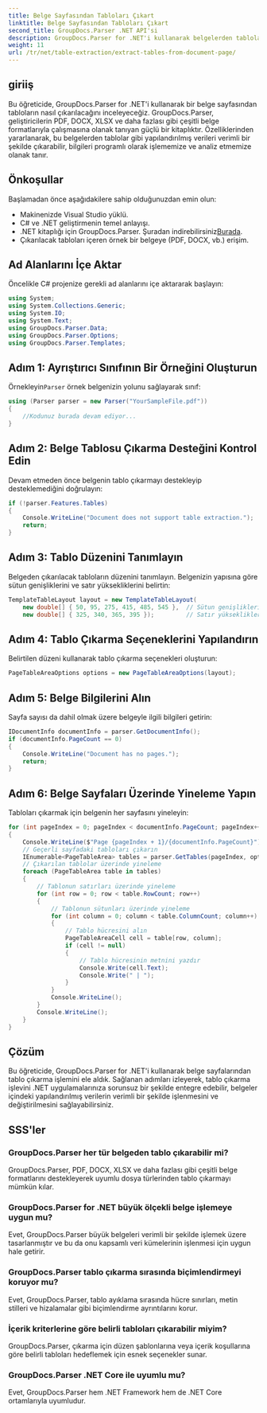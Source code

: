 ```yaml
---
title: Belge Sayfasından Tabloları Çıkart
linktitle: Belge Sayfasından Tabloları Çıkart
second_title: GroupDocs.Parser .NET API'si
description: GroupDocs.Parser for .NET'i kullanarak belgelerden tabloları program aracılığıyla nasıl ayıklayacağınızı öğrenin. Bu kapsamlı eğitim, adım adım rehberlik sağlar.
weight: 11
url: /tr/net/table-extraction/extract-tables-from-document-page/
---
```

## giriiş
Bu öğreticide, GroupDocs.Parser for .NET'i kullanarak bir belge sayfasından tabloların nasıl çıkarılacağını inceleyeceğiz. GroupDocs.Parser, geliştiricilerin PDF, DOCX, XLSX ve daha fazlası gibi çeşitli belge formatlarıyla çalışmasına olanak tanıyan güçlü bir kitaplıktır. Özelliklerinden yararlanarak, bu belgelerden tablolar gibi yapılandırılmış verileri verimli bir şekilde çıkarabilir, bilgileri programlı olarak işlememize ve analiz etmemize olanak tanır.
## Önkoşullar
Başlamadan önce aşağıdakilere sahip olduğunuzdan emin olun:
- Makinenizde Visual Studio yüklü.
- C# ve .NET geliştirmenin temel anlayışı.
-  .NET kitaplığı için GroupDocs.Parser. Şuradan indirebilirsiniz[Burada](https://releases.groupdocs.com/parser/net/).
- Çıkarılacak tabloları içeren örnek bir belgeye (PDF, DOCX, vb.) erişim.

## Ad Alanlarını İçe Aktar
Öncelikle C# projenize gerekli ad alanlarını içe aktararak başlayın:
```csharp
using System;
using System.Collections.Generic;
using System.IO;
using System.Text;
using GroupDocs.Parser.Data;
using GroupDocs.Parser.Options;
using GroupDocs.Parser.Templates;
```
## Adım 1: Ayrıştırıcı Sınıfının Bir Örneğini Oluşturun
 Örnekleyin`Parser` örnek belgenizin yolunu sağlayarak sınıf:
```csharp
using (Parser parser = new Parser("YourSampleFile.pdf"))
{
    //Kodunuz burada devam ediyor...
}
```
## Adım 2: Belge Tablosu Çıkarma Desteğini Kontrol Edin
Devam etmeden önce belgenin tablo çıkarmayı destekleyip desteklemediğini doğrulayın:
```csharp
if (!parser.Features.Tables)
{
    Console.WriteLine("Document does not support table extraction.");
    return;
}
```
## Adım 3: Tablo Düzenini Tanımlayın
Belgeden çıkarılacak tabloların düzenini tanımlayın. Belgenizin yapısına göre sütun genişliklerini ve satır yüksekliklerini belirtin:
```csharp
TemplateTableLayout layout = new TemplateTableLayout(
    new double[] { 50, 95, 275, 415, 485, 545 },  // Sütun genişlikleri
    new double[] { 325, 340, 365, 395 });         // Satır yükseklikleri
```
## Adım 4: Tablo Çıkarma Seçeneklerini Yapılandırın
Belirtilen düzeni kullanarak tablo çıkarma seçenekleri oluşturun:
```csharp
PageTableAreaOptions options = new PageTableAreaOptions(layout);
```
## Adım 5: Belge Bilgilerini Alın
Sayfa sayısı da dahil olmak üzere belgeyle ilgili bilgileri getirin:
```csharp
IDocumentInfo documentInfo = parser.GetDocumentInfo();
if (documentInfo.PageCount == 0)
{
    Console.WriteLine("Document has no pages.");
    return;
}
```
## Adım 6: Belge Sayfaları Üzerinde Yineleme Yapın
Tabloları çıkarmak için belgenin her sayfasını yineleyin:
```csharp
for (int pageIndex = 0; pageIndex < documentInfo.PageCount; pageIndex++)
{
    Console.WriteLine($"Page {pageIndex + 1}/{documentInfo.PageCount}");
    // Geçerli sayfadaki tabloları çıkarın
    IEnumerable<PageTableArea> tables = parser.GetTables(pageIndex, options);
    // Çıkarılan tablolar üzerinde yineleme
    foreach (PageTableArea table in tables)
    {
        // Tablonun satırları üzerinde yineleme
        for (int row = 0; row < table.RowCount; row++)
        {
            // Tablonun sütunları üzerinde yineleme
            for (int column = 0; column < table.ColumnCount; column++)
            {
                // Tablo hücresini alın
                PageTableAreaCell cell = table[row, column];
                if (cell != null)
                {
                    // Tablo hücresinin metnini yazdır
                    Console.Write(cell.Text);
                    Console.Write(" | ");
                }
            }
            Console.WriteLine();
        }
        Console.WriteLine();
    }
}
```

## Çözüm
Bu öğreticide, GroupDocs.Parser for .NET'i kullanarak belge sayfalarından tablo çıkarma işlemini ele aldık. Sağlanan adımları izleyerek, tablo çıkarma işlevini .NET uygulamalarınıza sorunsuz bir şekilde entegre edebilir, belgeler içindeki yapılandırılmış verilerin verimli bir şekilde işlenmesini ve değiştirilmesini sağlayabilirsiniz.

## SSS'ler
### GroupDocs.Parser her tür belgeden tablo çıkarabilir mi?
GroupDocs.Parser, PDF, DOCX, XLSX ve daha fazlası gibi çeşitli belge formatlarını destekleyerek uyumlu dosya türlerinden tablo çıkarmayı mümkün kılar.
### GroupDocs.Parser for .NET büyük ölçekli belge işlemeye uygun mu?
Evet, GroupDocs.Parser büyük belgeleri verimli bir şekilde işlemek üzere tasarlanmıştır ve bu da onu kapsamlı veri kümelerinin işlenmesi için uygun hale getirir.
### GroupDocs.Parser tablo çıkarma sırasında biçimlendirmeyi koruyor mu?
Evet, GroupDocs.Parser, tablo ayıklama sırasında hücre sınırları, metin stilleri ve hizalamalar gibi biçimlendirme ayrıntılarını korur.
### İçerik kriterlerine göre belirli tabloları çıkarabilir miyim?
GroupDocs.Parser, çıkarma için düzen şablonlarına veya içerik koşullarına göre belirli tabloları hedeflemek için esnek seçenekler sunar.
### GroupDocs.Parser .NET Core ile uyumlu mu?
Evet, GroupDocs.Parser hem .NET Framework hem de .NET Core ortamlarıyla uyumludur.